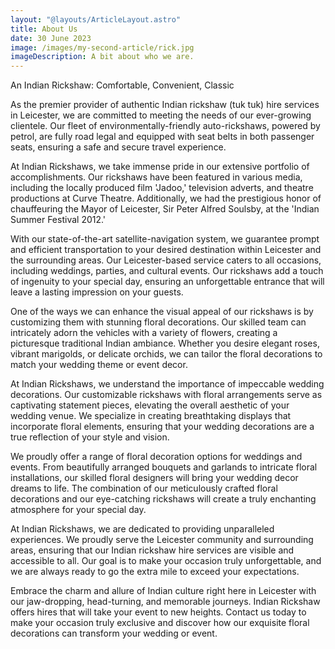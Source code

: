 ```yaml
---
layout: "@layouts/ArticleLayout.astro"
title: About Us 
date: 30 June 2023
image: /images/my-second-article/rick.jpg
imageDescription: A bit about who we are. 
---
```

<p class="font-noto sans text-3xl text-center font-bold">
An Indian Rickshaw: Comfortable, Convenient, Classic </p> 

<p class="font-noto sans">
As the premier provider of authentic Indian rickshaw (tuk tuk) hire services in Leicester, we are committed to meeting the needs of our ever-growing clientele. Our fleet of environmentally-friendly auto-rickshaws, powered by petrol, are fully road legal and equipped with seat belts in both passenger seats, ensuring a safe and secure travel experience. </p>
<p class="font-noto sans">
At Indian Rickshaws, we take immense pride in our extensive portfolio of accomplishments. Our rickshaws have been featured in various media, including the locally produced film 'Jadoo,' television adverts, and theatre productions at Curve Theatre. Additionally, we had the prestigious honor of chauffeuring the Mayor of Leicester, Sir Peter Alfred Soulsby, at the 'Indian Summer Festival 2012.'</p>
<p class="font-noto sans">
With our state-of-the-art satellite-navigation system, we guarantee prompt and efficient transportation to your desired destination within Leicester and the surrounding areas. Our Leicester-based service caters to all occasions, including weddings, parties, and cultural events. Our rickshaws add a touch of ingenuity to your special day, ensuring an unforgettable entrance that will leave a lasting impression on your guests.</p>
<p class="font-noto sans">
One of the ways we can enhance the visual appeal of our rickshaws is by customizing them with stunning floral decorations. Our skilled team can intricately adorn the vehicles with a variety of flowers, creating a picturesque traditional Indian ambiance. Whether you desire elegant roses, vibrant marigolds, or delicate orchids, we can tailor the floral decorations to match your wedding theme or event decor.</p>
<p class="font-noto sans ">
At Indian Rickshaws, we understand the importance of impeccable wedding decorations. Our customizable rickshaws with floral arrangements serve as captivating statement pieces, elevating the overall aesthetic of your wedding venue. We specialize in creating breathtaking displays that incorporate floral elements, ensuring that your wedding decorations are a true reflection of your style and vision.</p>
<p class="font-noto sans">
We proudly offer a range of floral decoration options for weddings and events. From beautifully arranged bouquets and garlands to intricate floral installations, our skilled floral designers will bring your wedding decor dreams to life. The combination of our meticulously crafted floral decorations and our eye-catching rickshaws will create a truly enchanting atmosphere for your special day.</p>
<p class="font-noto sans ">
At Indian Rickshaws, we are dedicated to providing unparalleled experiences. We proudly serve the Leicester community and surrounding areas, ensuring that our Indian rickshaw hire services are visible and accessible to all. Our goal is to make your occasion truly unforgettable, and we are always ready to go the extra mile to exceed your expectations.</p>
<p class="font-noto sans ">
Embrace the charm and allure of Indian culture right here in Leicester with our jaw-dropping, head-turning, and memorable journeys. Indian Rickshaw offers hires that will take your event to new heights. Contact us today to make your occasion truly exclusive and discover how our exquisite floral decorations can transform your wedding or event. </p>